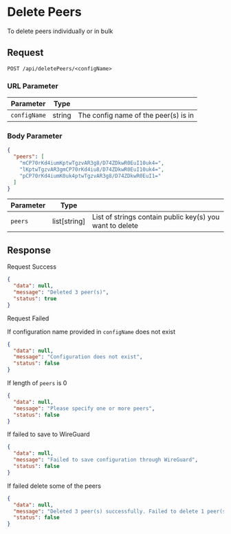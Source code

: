 # Delete Peers

To delete peers individually or in bulk

## Request

`POST /api/deletePeers/<configName>`

### URL Parameter

| Parameter    | Type   |                                      |
|--------------|--------|--------------------------------------|
| `configName` | string | The config name of the peer(s) is in |

### Body Parameter

```json
{
  "peers": [
    "mCP70rKd4iumKptwTgzvAR3g8/D74ZDkwR0EuI10uk4=",
    "lKptwTgzvAR3gmCP70rKd4iu8/D74ZDkwR0EuI10uk4=",
    "pCP70rKd4iumK0uk4ptwTgzvAR3g8/D74ZDkwR0EuI1="
  ]
}
```

| Parameter | Type         |                                                          |
|-----------|--------------|----------------------------------------------------------|
| `peers`   | list[string] | List of strings contain public key(s) you want to delete |

## Response

<note>Request Success</note>

```json
{
  "data": null,
  "message": "Deleted 3 peer(s)",
  "status": true
}
```

<warning>Request Failed</warning>

If configuration name provided in `configName` does not exist

```json
{
  "data": null,
  "message": "Configuration does not exist",
  "status": false
}
```

If length of `peers` is 0

```json
{
  "data": null,
  "message": "Please specify one or more peers",
  "status": false
}
```

If failed to save to WireGuard

```json
{
  "data": null,
  "message": "Failed to save configuration through WireGuard",
  "status": false
}
```

If failed delete some of the peers

```json
{
  "data": null,
  "message": "Deleted 3 peer(s) successfully. Failed to delete 1 peer(s)",
  "status": false
}
```